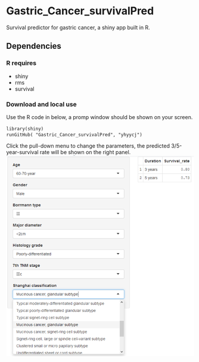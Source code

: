 # Gastric_Cancer_survivalPred
Survival predictor for gastric cancer, a shiny app built in R.

## Dependencies
### R requires
* shiny
* rms
* survival

### Download and local use
Use the R code in below, a promp window should be shown on your screen. 
```
library(shiny)
runGitHub( "Gastric_Cancer_survivalPred", "yhyycj")
```
Click the pull-down menu to change the parameters, the predicted 3/5-year-survival rate will be shown on the right panel.
![](https://github.com/yhyycj/Gastric_Cancer_survivalPred/blob/master/ui.PNG)
